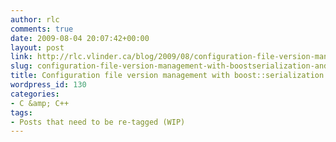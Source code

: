 ```yaml
---
author: rlc
comments: true
date: 2009-08-04 20:07:42+00:00
layout: post
link: http://rlc.vlinder.ca/blog/2009/08/configuration-file-version-management-with-boostserialization-and-boostarchive/
slug: configuration-file-version-management-with-boostserialization-and-boostarchive
title: Configuration file version management with boost::serialization and boost::archive
wordpress_id: 130
categories:
- C &amp; C++
tags:
- Posts that need to be re-tagged (WIP)
---
```


